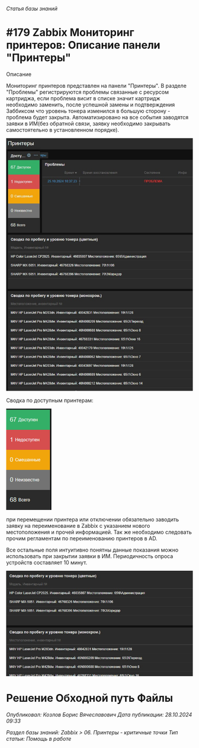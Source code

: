 _Статья базы знаний_

# #179 Zabbix Мониторинг принтеров: Описание панели "Принтеры"

Описание

Мониторинг принтеров представлен на панели "Принтеры". В разделе "Проблемы" регистрируются проблемы связанные с ресурсом картриджа, если проблема висит в списке значит картридж необходимо заменить, после успешной замены и подтверждения Заббиксом что уровень тонера изменился в большую сторону - проблема будет закрыта. Автоматизировано на все события заводятся заявки в ИМ(без обратной связи, заявку необходимо закрывать самостоятельно в установленном порядке).

![Zabbix Мониторинг принтеров_ Описание панели _Принтеры_](<Zabbix Мониторинг принтеров_ Описание панели _Принтеры_.jpeg>)

Сводка по доступным принтерам:

![Zabbix Мониторинг принтеров_ Описание панели _Принтеры_](<Zabbix Мониторинг принтеров_ Описание панели _Принтеры_.png>)

при перемещении принтера или отключении обязательно заводить заявку на переименование в Zabbix с указанием нового местоположения и прочей информацией. Так же необходимо следовать прочим регламентам по переименованию принтеров в AD.

Все остальные поля интуитивно понятны данные показания можно использовать при закрытии заявки в ИМ. Периодичность опроса устройств составляет 10 минут.

![Zabbix Мониторинг принтеров_ Описание панели _Принтеры_](<Zabbix Мониторинг принтеров_ Описание панели _Принтеры_ 1.jpeg>)

# Решение Обходной путь Файлы

_Опубликовал: Козлов Борис Вячеславович Дата публикации: 28.10.2024 09:33_

_Раздел базы знаний: Zabbix > 06. Принтеры - критичные точки Тип статьи: Помощь в работе_